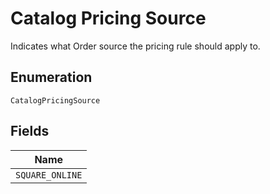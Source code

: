 
# Catalog Pricing Source

Indicates what Order source the pricing rule should apply to.

## Enumeration

`CatalogPricingSource`

## Fields

| Name |
|  --- |
| `SQUARE_ONLINE` |

